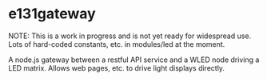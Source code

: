 # e131gateway

NOTE: This is a work in progress and is not yet ready for widespread use. Lots of hard-coded constants, etc.
in modules/led at the moment.

A node.js gateway between a restful API service and a WLED node driving a LED matrix. Allows web pages, etc. to drive light displays directly.
